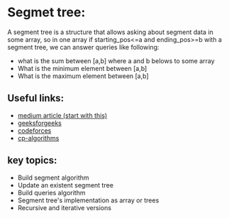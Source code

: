 # Segmet tree:

A segment tree is a structure that allows asking about segment data in some array, so in one array if starting_pos<=a and ending_pos>=b with a segment tree, we can answer queries like following:

- what is the sum between [a,b] where a and b belows to some array
- What is the minimum element between [a,b]
- What is the maximum element between [a,b]

## Useful links:

- [medium article (start with this)](https://medium.com/@ojhasaurabh2099/segment-trees-ccf461b73964)
- [geeksforgeeks](https://www.geeksforgeeks.org/persistent-segment-tree-set-1-introduction/?ref=lbp)
- [codeforces](https://codeforces.com/blog/entry/15890)
- [cp-algorithms](https://cp-algorithms.com/data_structures/segment_tree.html)

## key topics:

- Build segment algorithm
- Update an existent segment tree
- Build queries algorithm
- Segment tree's implementation as array or trees
- Recursive and iterative versions
